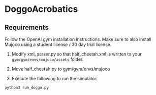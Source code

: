 # DoggoAcrobatics

## Requirements
Follow the OpenAI gym installation instructions. Make sure to also install Mujoco using a student license / 30 day trial license.

1. Modify xml_parser.py so that half_cheetah.xml is written to your ```gym/gym/envs/mujoco/assets``` folder.

2. Move half_cheetah.py to gym/gym/envs/mujoco

3. Execute the following to run the simulator:
```
python3 run_doggo.py
```
